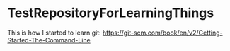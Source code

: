 # TestRepositoryForLearningThings

This is how I started to learn git:
https://git-scm.com/book/en/v2/Getting-Started-The-Command-Line